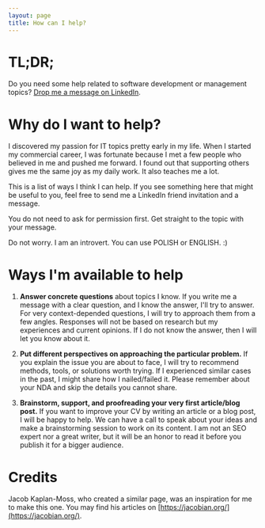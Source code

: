 ```yaml
---
layout: page
title: How can I help?
---
```


# TL;DR;

Do you need some help related to software development or management topics? [Drop me a message on LinkedIn](https://www.linkedin.com/in/rafalmakara/).

# Why do I want to help?

I discovered my passion for IT topics pretty early in my life. When I started my commercial career, I was fortunate because I met a few people who believed in me and pushed me forward. I found out that supporting others gives me the same joy as my daily work. It also teaches me a lot.

This is a list of ways I think I can help. If you see something here that might be useful to you, feel free to send me a LinkedIn friend invitation and a message. 

You do not need to ask for permission first. Get straight to the topic with your message. 

Do not worry. I am an introvert. You can use POLISH or ENGLISH. :)

# Ways I'm available to help 

1. __Answer concrete questions__ about topics I know. If you write me a message with a clear question, and I know the answer, I'll try to answer. For very context-depended questions, I will try to approach them from a few angles. Responses will not be based on research but my experiences and current opinions. If I do not know the answer, then I will let you know about it.

2. __Put different perspectives on approaching the particular problem.__ If you explain the issue you are about to face, I will try to recommend methods, tools, or solutions worth trying. If I experienced similar cases in the past, I might share how I nailed/failed it. Please remember about your NDA and skip the details you cannot share.

3. __Brainstorm, support, and proofreading your very first article/blog post.__ If you want to improve your CV by writing an article or a blog post, I will be happy to help. We can have a call to speak about your ideas and make a brainstorming session to work on its content. I am not an SEO expert nor a great writer, but it will be an honor to read it before you publish it for a bigger audience.

# Credits

Jacob Kaplan-Moss, who created a similar page, was an inspiration for me to make this one. You may find his articles on [https://jacobian.org/](https://jacobian.org/).